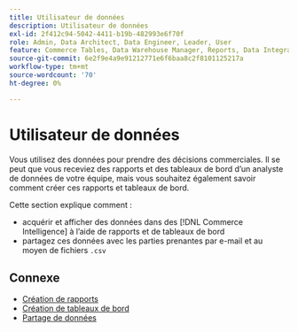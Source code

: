 ```yaml
---
title: Utilisateur de données
description: Utilisateur de données
exl-id: 2f412c94-5042-4411-b19b-482993e6f70f
role: Admin, Data Architect, Data Engineer, Leader, User
feature: Commerce Tables, Data Warehouse Manager, Reports, Data Integration
source-git-commit: 6e2f9e4a9e91212771e6f6baa8c2f8101125217a
workflow-type: tm+mt
source-wordcount: '70'
ht-degree: 0%

---
```


# Utilisateur de données

Vous utilisez des données pour prendre des décisions commerciales. Il se peut que vous receviez des rapports et des tableaux de bord d’un analyste de données de votre équipe, mais vous souhaitez également savoir comment créer ces rapports et tableaux de bord.

Cette section explique comment :
* acquérir et afficher des données dans des [!DNL Commerce Intelligence] à l’aide de rapports et de tableaux de bord
* partagez ces données avec les parties prenantes par e-mail et au moyen de fichiers `.csv`

## Connexe

* [Création de rapports](../mbi/data-user/reports/rpt-fundamentals.md)
* [Création de tableaux de bord](../mbi/data-user/dashboards/ess-dashboards.md)
* [Partage de données](../mbi/data-user/export-data/share-data.md)
